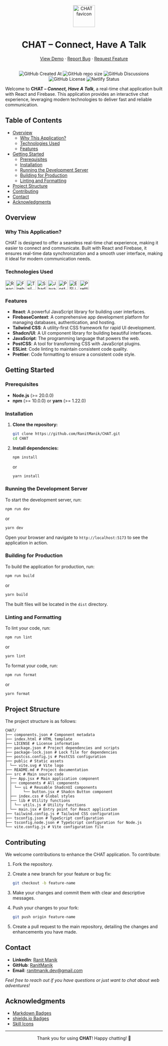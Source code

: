 <div align="center">
  <img height="70px" src="https://github.com/user-attachments/assets/7a6263bf-858b-4c53-82c5-ac447b2f976f" alt="CHAT favicon">
  <h1>CHAT – Connect, Have A Talk</h1>
  <a href="https://chat.ranitmanik.live/">View Demo</a>
  ·
  <a href=".github/ISSUE_TEMPLATE/bug_report.md">Report Bug</a>
  ·
  <a href=".github/ISSUE_TEMPLATE/feature_request.md">Request Feature</a>
  <br/>
  <br/>
  
  ![GitHub Created At](https://img.shields.io/github/created-at/RanitManik/CHAT)
  ![GitHub repo size](https://img.shields.io/github/repo-size/RanitManik/CHAT)
  ![GitHub Discussions](https://img.shields.io/github/discussions/RanitManik/CHAT)
  ![GitHub License](https://img.shields.io/github/license/RanitManik/CHAT)
  ![Netlify Status](https://api.netlify.com/api/v1/badges/81260c78-410f-4aaf-8505-588d7900d19f/deploy-status)
  
</div>  

Welcome to **CHAT – *Connect, Have A Talk***, a real-time chat application built with React and Firebase. This application provides an interactive chat experience, leveraging modern technologies to deliver fast and reliable communication.

## Table of Contents

- [Overview](#overview)
    - [Why This Application?](#why-this-application)
    - [Technologies Used](#technologies-used)
    - [Features](#features)
- [Getting Started](#getting-started)
    - [Prerequisites](#prerequisites)
    - [Installation](#installation)
    - [Running the Development Server](#running-the-development-server)
    - [Building for Production](#building-for-production)
    - [Linting and Formatting](#linting-and-formatting)
- [Project Structure](#project-structure)
- [Contributing](#contributing)
- [Contact](#contact)
- [Acknowledgments](#acknowledgments)

## Overview

### Why This Application?

CHAT is designed to offer a seamless real-time chat experience, making it easier to connect and communicate. Built with React and Firebase, it ensures real-time data synchronization and a smooth user interface, making it ideal for modern communication needs.

### Technologies Used

<p>
   <img src="https://img.shields.io/badge/react-%2320232a.svg?style=for-the-badge&logo=react&logoColor=%2361DAFB" alt="React" height="30px">
   <img src="https://img.shields.io/badge/firebase-%23039BE5.svg?style=for-the-badge&logo=firebase&logoColor=white" alt="FirebaseContext" height="30px">
   <img src="https://img.shields.io/badge/tailwindcss-%2338B2AC.svg?style=for-the-badge&logo=tailwind-css&logoColor=white" alt="TailwindCSS" height="30px">
   <img src="https://img.shields.io/badge/shadcn%2Fui-000?style=for-the-badge&logo=shadcnui&logoColor=white" alt="ShadcnUI" height="30px">
   <img src="https://img.shields.io/badge/javascript-%23323330.svg?style=for-the-badge&logo=javascript&logoColor=%23F7DF1E" alt="JavaScript" height="30px">
   <img src="https://img.shields.io/badge/PostCSS-%23DD3A0A.svg?style=for-the-badge&logo=postcss&logoColor=white" alt="PostCSS" height="30px">
   <img src="https://img.shields.io/badge/ESLint-4B3263?style=for-the-badge&logo=eslint&logoColor=white" alt="ESLint" height="30px">
   <img src="https://img.shields.io/badge/Prettier-F7B93E.svg?style=for-the-badge&logo=Prettier&logoColor=black" alt="Prettier" height="30px">
</p>

### Features

- **React**: A powerful JavaScript library for building user interfaces.
- **FirebaseContext**: A comprehensive app development platform for managing databases, authentication, and hosting.
- **Tailwind CSS**: A utility-first CSS framework for rapid UI development.
- **Shadcn/UI**: A UI component library for building beautiful interfaces.
- **JavaScript**: The programming language that powers the web.
- **PostCSS**: A tool for transforming CSS with JavaScript plugins.
- **ESLint**: Code linting to maintain consistent code quality.
- **Prettier**: Code formatting to ensure a consistent code style.

## Getting Started

### Prerequisites

- **Node.js** (>= 20.0.0)
- **npm** (>= 10.0.0) or **yarn** (>= 1.22.0)

### Installation

1. **Clone the repository:**

   ```bash
   git clone https://github.com/RanitManik/CHAT.git
   cd CHAT
   ```

2. **Install dependencies:**

   ```bash
   npm install
   ```

   or

   ```bash
   yarn install
   ```

### Running the Development Server

To start the development server, run:

```bash
npm run dev
```

or

```bash
yarn dev
```

Open your browser and navigate to `http://localhost:5173` to see the application in action.

### Building for Production

To build the application for production, run:

```bash
npm run build
```

or

```bash
yarn build
```

The built files will be located in the `dist` directory.

### Linting and Formatting

To lint your code, run:

```bash
npm run lint
```

or

```bash
yarn lint
```

To format your code, run:

```bash
npm run format
```

or

```bash
yarn format
```

## Project Structure

The project structure is as follows:

```
CHAT/
├── components.json # Component metadata
├── index.html # HTML template
├── LICENSE # License information
├── package.json # Project dependencies and scripts
├── package-lock.json # Lock file for dependencies
├── postcss.config.js # PostCSS configuration
├── public # Static assets
│ └── vite.svg # Vite logo
├── README.md # Project documentation
├── src # Main source code
│ ├── App.jsx # Main application component
│ ├── components # All components
│ │ └── ui # Reusable ShadcnUI components
│ │     └── button.jsx # Shadcn Button component
│ ├── index.css # Global styles
│ ├── lib # Utility functions
│ │ └── utils.js # Utility functions
│ └── main.jsx # Entry point for React application
├── tailwind.config.js # Tailwind CSS configuration
├── tsconfig.json # TypeScript configuration
├── tsconfig.node.json # TypeScript configuration for Node.js
└── vite.config.js # Vite configuration file
```

## Contributing

We welcome contributions to enhance the CHAT application. To contribute:

1. Fork the repository.
2. Create a new branch for your feature or bug fix:

   ```bash
   git checkout -b feature-name
   ```

3. Make your changes and commit them with clear and descriptive messages.
4. Push your changes to your fork:

   ```bash
   git push origin feature-name
   ```

5. Create a pull request to the main repository, detailing the changes and enhancements you have made.

## Contact

- **LinkedIn**: [Ranit Manik](https://www.linkedin.com/in/ranit-manik/)
- **GitHub**: [RanitManik](https://github.com/RanitManik)
- **Email**: [ranitmanik.dev@gmail.com](mailto:ranitmanik.dev@gmail.com)

_Feel free to reach out if you have questions or just want to chat about web adventures!_

## Acknowledgments

- [Markdown Badges](https://github.com/Ileriayo/markdown-badges)
- [shields.io Badges](https://shields.io/)
- [Skill Icons](https://github.com/tandpfun/skill-icons)

---

<p align="center">
   Thank you for using <strong>CHAT</strong>! Happy chatting! 🚀
</p>

